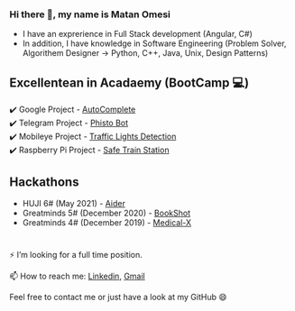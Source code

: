 ### Hi there 👋, my name is Matan Omesi
- I have an exprerience in Full Stack development (Angular, C#)
- In addition, I have knowledge in Software Engineering (Problem Solver, Algorithem Designer -> Python, C++, Java, Unix, Design Patterns)

## Excellentean in Acadaemy (BootCamp :computer:)
:heavy_check_mark: Google Project       - [AutoComplete](https://github.com/matan1346/GoogleAutoComplete)  
:heavy_check_mark: Telegram Project     - [Phisto Bot](https://github.com/matan1346/PhistoBot)  
:heavy_check_mark: Mobileye Project     - [Traffic Lights Detection](https://github.com/matan1346/Mobileye-Traffic-Lights-Detection)  
:heavy_check_mark: Raspberry Pi Project - [Safe Train Station](https://github.com/matan1346/SafeTrainStation)  

## Hackathons
- HUJI       6# (May 2021)      - [Aider](https://github.com/nbarkoch/Aider-Chat)
- Greatminds 5# (December 2020) - [BookShot](https://github.com/nbarkoch/BookShot_alpha)
- Greatminds 4# (December 2019) - [Medical-X](https://github.com/matan1346/Medical-X)

#
⚡ I’m looking for a full time position.

📫 How to reach me: [Linkedin](https://www.linkedin.com/in/matan-omesi/), [Gmail](mailto:matan.omesi@gmail.com)


Feel free to contact me or just have a look at my GitHub 😄

<!--
**matan1346/matan1346** is a ✨ _special_ ✨ repository because its `README.md` (this file) appears on your GitHub profile.

Here are some ideas to get you started:

- 🔭 I’m currently working on ...
- 🌱 I’m currently learning ...
- 👯 I’m looking to collaborate on ...
- 🤔 I’m looking for help with ...
- 💬 Ask me about ...
- 📫 How to reach me: ...
- 😄 Pronouns: ...
- ⚡ Fun fact: ...
-->

